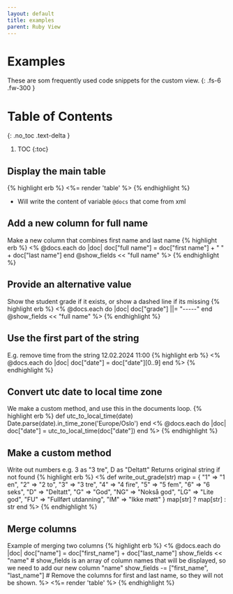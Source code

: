 ```yaml
---
layout: default
title: examples
parent: Ruby View
---
```


# Examples
These are som frequently used code snippets for the custom view.
{: .fs-6 .fw-300 }

# Table of Contents
{: .no_toc .text-delta }

1. TOC
{:toc}


## Display the main table
{% highlight erb %}
<%= render 'table' %>
{% endhighlight %}
- Will write the content of variable `@docs` that come from xml

## Add a new column for full name
Make a new column that combines first name and last name
{% highlight erb %}
<%
    @docs.each do |doc|
      doc["full name"] = doc["first name"] + " " + doc["last name"]
    end
    @show_fields << "full name"
%>
{% endhighlight %}

## Provide an alternative value
Show the student grade if it exists, or show a dashed line if its missing
{% highlight erb %}
<%
    @docs.each do |doc|
      doc["grade"] ||= "-----"
    end
    @show_fields << "full name"
%>
{% endhighlight %}

## Use the first part of the string
E.g. remove time from the string 12.02.2024 11:00
{% highlight erb %}
<%
    @docs.each do |doc|
      doc["date"] = doc["date"][0..9]
    end
%>
{% endhighlight %}

## Convert utc date to local time zone
We make a custom method, and use this in the documents loop.
{% highlight erb %}
def utc_to_local_time(date)
    Date.parse(date).in_time_zone('Europe/Oslo')
end
<%
    @docs.each do |doc|
      doc["date"] = utc_to_local_time(doc["date"])
    end
%>
{% endhighlight %}

## Make a custom method
Write out numbers e.g. 3 as "3 tre", D as "Deltatt"
Returns original string if not found
{% highlight erb %}
<% 
def write_out_grade(str)
  map = {
    "1" => "1 en", 
    "2" => "2 to",
    "3" => "3 tre", 
    "4" => "4 fire",
    "5" => "5 fem", 
    "6" => "6 seks", 
    "D" => "Deltatt", 
    "G" => "God", 
    "NG" => "Nokså god", 
    "LG" => "Lite god", 
    "FU" => "Fullført utdanning",
    "IM" => "Ikke møtt" }
  map[str] ? map[str] : str 
end
%>
{% endhighlight %}

## Merge columns
Example of merging two columns
{% highlight erb %}
<%
  @docs.each do |doc|
      doc["name"] = doc["first_name"] + doc["last_name"]
  show_fields << "name" # show_fields is an array of column names that will be displayed, so we need to add our new column "name"
  show_fields -= ["first_name", "last_name"] # Remove the columns for first and last name, so they will not be shown.
%>
<%= render 'table' %> 
{% endhighlight %}